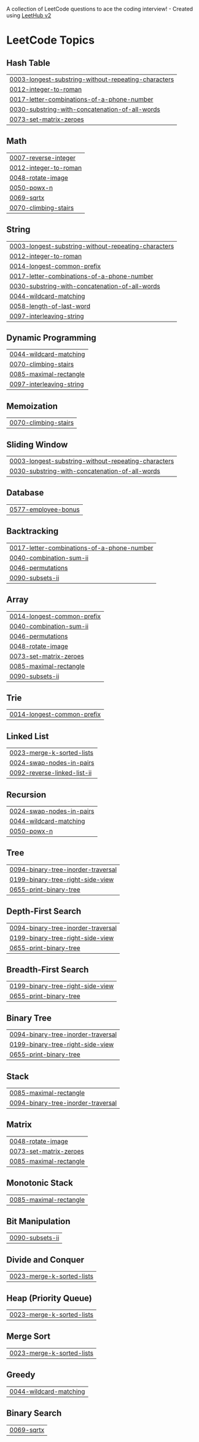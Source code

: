 A collection of LeetCode questions to ace the coding interview! - Created using [LeetHub v2](https://github.com/arunbhardwaj/LeetHub-2.0)
<!---LeetCode Topics Start-->
# LeetCode Topics
## Hash Table
|  |
| ------- |
| [0003-longest-substring-without-repeating-characters](https://github.com/sudhakar-1104/Leetcode/tree/master/0003-longest-substring-without-repeating-characters) |
| [0012-integer-to-roman](https://github.com/sudhakar-1104/Leetcode/tree/master/0012-integer-to-roman) |
| [0017-letter-combinations-of-a-phone-number](https://github.com/sudhakar-1104/Leetcode/tree/master/0017-letter-combinations-of-a-phone-number) |
| [0030-substring-with-concatenation-of-all-words](https://github.com/sudhakar-1104/Leetcode/tree/master/0030-substring-with-concatenation-of-all-words) |
| [0073-set-matrix-zeroes](https://github.com/sudhakar-1104/Leetcode/tree/master/0073-set-matrix-zeroes) |
## Math
|  |
| ------- |
| [0007-reverse-integer](https://github.com/sudhakar-1104/Leetcode/tree/master/0007-reverse-integer) |
| [0012-integer-to-roman](https://github.com/sudhakar-1104/Leetcode/tree/master/0012-integer-to-roman) |
| [0048-rotate-image](https://github.com/sudhakar-1104/Leetcode/tree/master/0048-rotate-image) |
| [0050-powx-n](https://github.com/sudhakar-1104/Leetcode/tree/master/0050-powx-n) |
| [0069-sqrtx](https://github.com/sudhakar-1104/Leetcode/tree/master/0069-sqrtx) |
| [0070-climbing-stairs](https://github.com/sudhakar-1104/Leetcode/tree/master/0070-climbing-stairs) |
## String
|  |
| ------- |
| [0003-longest-substring-without-repeating-characters](https://github.com/sudhakar-1104/Leetcode/tree/master/0003-longest-substring-without-repeating-characters) |
| [0012-integer-to-roman](https://github.com/sudhakar-1104/Leetcode/tree/master/0012-integer-to-roman) |
| [0014-longest-common-prefix](https://github.com/sudhakar-1104/Leetcode/tree/master/0014-longest-common-prefix) |
| [0017-letter-combinations-of-a-phone-number](https://github.com/sudhakar-1104/Leetcode/tree/master/0017-letter-combinations-of-a-phone-number) |
| [0030-substring-with-concatenation-of-all-words](https://github.com/sudhakar-1104/Leetcode/tree/master/0030-substring-with-concatenation-of-all-words) |
| [0044-wildcard-matching](https://github.com/sudhakar-1104/Leetcode/tree/master/0044-wildcard-matching) |
| [0058-length-of-last-word](https://github.com/sudhakar-1104/Leetcode/tree/master/0058-length-of-last-word) |
| [0097-interleaving-string](https://github.com/sudhakar-1104/Leetcode/tree/master/0097-interleaving-string) |
## Dynamic Programming
|  |
| ------- |
| [0044-wildcard-matching](https://github.com/sudhakar-1104/Leetcode/tree/master/0044-wildcard-matching) |
| [0070-climbing-stairs](https://github.com/sudhakar-1104/Leetcode/tree/master/0070-climbing-stairs) |
| [0085-maximal-rectangle](https://github.com/sudhakar-1104/Leetcode/tree/master/0085-maximal-rectangle) |
| [0097-interleaving-string](https://github.com/sudhakar-1104/Leetcode/tree/master/0097-interleaving-string) |
## Memoization
|  |
| ------- |
| [0070-climbing-stairs](https://github.com/sudhakar-1104/Leetcode/tree/master/0070-climbing-stairs) |
## Sliding Window
|  |
| ------- |
| [0003-longest-substring-without-repeating-characters](https://github.com/sudhakar-1104/Leetcode/tree/master/0003-longest-substring-without-repeating-characters) |
| [0030-substring-with-concatenation-of-all-words](https://github.com/sudhakar-1104/Leetcode/tree/master/0030-substring-with-concatenation-of-all-words) |
## Database
|  |
| ------- |
| [0577-employee-bonus](https://github.com/sudhakar-1104/Leetcode/tree/master/0577-employee-bonus) |
## Backtracking
|  |
| ------- |
| [0017-letter-combinations-of-a-phone-number](https://github.com/sudhakar-1104/Leetcode/tree/master/0017-letter-combinations-of-a-phone-number) |
| [0040-combination-sum-ii](https://github.com/sudhakar-1104/Leetcode/tree/master/0040-combination-sum-ii) |
| [0046-permutations](https://github.com/sudhakar-1104/Leetcode/tree/master/0046-permutations) |
| [0090-subsets-ii](https://github.com/sudhakar-1104/Leetcode/tree/master/0090-subsets-ii) |
## Array
|  |
| ------- |
| [0014-longest-common-prefix](https://github.com/sudhakar-1104/Leetcode/tree/master/0014-longest-common-prefix) |
| [0040-combination-sum-ii](https://github.com/sudhakar-1104/Leetcode/tree/master/0040-combination-sum-ii) |
| [0046-permutations](https://github.com/sudhakar-1104/Leetcode/tree/master/0046-permutations) |
| [0048-rotate-image](https://github.com/sudhakar-1104/Leetcode/tree/master/0048-rotate-image) |
| [0073-set-matrix-zeroes](https://github.com/sudhakar-1104/Leetcode/tree/master/0073-set-matrix-zeroes) |
| [0085-maximal-rectangle](https://github.com/sudhakar-1104/Leetcode/tree/master/0085-maximal-rectangle) |
| [0090-subsets-ii](https://github.com/sudhakar-1104/Leetcode/tree/master/0090-subsets-ii) |
## Trie
|  |
| ------- |
| [0014-longest-common-prefix](https://github.com/sudhakar-1104/Leetcode/tree/master/0014-longest-common-prefix) |
## Linked List
|  |
| ------- |
| [0023-merge-k-sorted-lists](https://github.com/sudhakar-1104/Leetcode/tree/master/0023-merge-k-sorted-lists) |
| [0024-swap-nodes-in-pairs](https://github.com/sudhakar-1104/Leetcode/tree/master/0024-swap-nodes-in-pairs) |
| [0092-reverse-linked-list-ii](https://github.com/sudhakar-1104/Leetcode/tree/master/0092-reverse-linked-list-ii) |
## Recursion
|  |
| ------- |
| [0024-swap-nodes-in-pairs](https://github.com/sudhakar-1104/Leetcode/tree/master/0024-swap-nodes-in-pairs) |
| [0044-wildcard-matching](https://github.com/sudhakar-1104/Leetcode/tree/master/0044-wildcard-matching) |
| [0050-powx-n](https://github.com/sudhakar-1104/Leetcode/tree/master/0050-powx-n) |
## Tree
|  |
| ------- |
| [0094-binary-tree-inorder-traversal](https://github.com/sudhakar-1104/Leetcode/tree/master/0094-binary-tree-inorder-traversal) |
| [0199-binary-tree-right-side-view](https://github.com/sudhakar-1104/Leetcode/tree/master/0199-binary-tree-right-side-view) |
| [0655-print-binary-tree](https://github.com/sudhakar-1104/Leetcode/tree/master/0655-print-binary-tree) |
## Depth-First Search
|  |
| ------- |
| [0094-binary-tree-inorder-traversal](https://github.com/sudhakar-1104/Leetcode/tree/master/0094-binary-tree-inorder-traversal) |
| [0199-binary-tree-right-side-view](https://github.com/sudhakar-1104/Leetcode/tree/master/0199-binary-tree-right-side-view) |
| [0655-print-binary-tree](https://github.com/sudhakar-1104/Leetcode/tree/master/0655-print-binary-tree) |
## Breadth-First Search
|  |
| ------- |
| [0199-binary-tree-right-side-view](https://github.com/sudhakar-1104/Leetcode/tree/master/0199-binary-tree-right-side-view) |
| [0655-print-binary-tree](https://github.com/sudhakar-1104/Leetcode/tree/master/0655-print-binary-tree) |
## Binary Tree
|  |
| ------- |
| [0094-binary-tree-inorder-traversal](https://github.com/sudhakar-1104/Leetcode/tree/master/0094-binary-tree-inorder-traversal) |
| [0199-binary-tree-right-side-view](https://github.com/sudhakar-1104/Leetcode/tree/master/0199-binary-tree-right-side-view) |
| [0655-print-binary-tree](https://github.com/sudhakar-1104/Leetcode/tree/master/0655-print-binary-tree) |
## Stack
|  |
| ------- |
| [0085-maximal-rectangle](https://github.com/sudhakar-1104/Leetcode/tree/master/0085-maximal-rectangle) |
| [0094-binary-tree-inorder-traversal](https://github.com/sudhakar-1104/Leetcode/tree/master/0094-binary-tree-inorder-traversal) |
## Matrix
|  |
| ------- |
| [0048-rotate-image](https://github.com/sudhakar-1104/Leetcode/tree/master/0048-rotate-image) |
| [0073-set-matrix-zeroes](https://github.com/sudhakar-1104/Leetcode/tree/master/0073-set-matrix-zeroes) |
| [0085-maximal-rectangle](https://github.com/sudhakar-1104/Leetcode/tree/master/0085-maximal-rectangle) |
## Monotonic Stack
|  |
| ------- |
| [0085-maximal-rectangle](https://github.com/sudhakar-1104/Leetcode/tree/master/0085-maximal-rectangle) |
## Bit Manipulation
|  |
| ------- |
| [0090-subsets-ii](https://github.com/sudhakar-1104/Leetcode/tree/master/0090-subsets-ii) |
## Divide and Conquer
|  |
| ------- |
| [0023-merge-k-sorted-lists](https://github.com/sudhakar-1104/Leetcode/tree/master/0023-merge-k-sorted-lists) |
## Heap (Priority Queue)
|  |
| ------- |
| [0023-merge-k-sorted-lists](https://github.com/sudhakar-1104/Leetcode/tree/master/0023-merge-k-sorted-lists) |
## Merge Sort
|  |
| ------- |
| [0023-merge-k-sorted-lists](https://github.com/sudhakar-1104/Leetcode/tree/master/0023-merge-k-sorted-lists) |
## Greedy
|  |
| ------- |
| [0044-wildcard-matching](https://github.com/sudhakar-1104/Leetcode/tree/master/0044-wildcard-matching) |
## Binary Search
|  |
| ------- |
| [0069-sqrtx](https://github.com/sudhakar-1104/Leetcode/tree/master/0069-sqrtx) |
<!---LeetCode Topics End-->